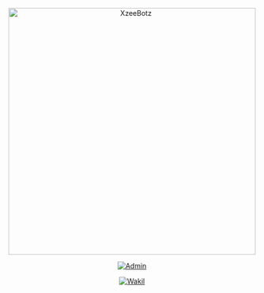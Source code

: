 <p align="center">
<img src="https://telegra.ph/file/0c948e309cc07fb7f3cfa.jpg" alt="XzeeBotz" width="500"/>


<p align="center">
<a href="https://wa.me/+6289514712995?text=Hallo"><img title="Admin" src="https://img.shields.io/badge/Kapten-DipaLand-green.svg?style=for-the-badge&logo=whatsapp"></a>

<p align="center">
<a href="https://wa.me/+6281381685954?text=Hallo"><img title="Wakil" src="https://img.shields.io/badge/Wakil-DipaLand-green.svg?style=for-the-badge&logo=whatsapp"></a>
